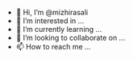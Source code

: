 - 👋 Hi, I’m @mizhirasali
- 👀 I’m interested in ...
- 🌱 I’m currently learning ...
- 💞️ I’m looking to collaborate on ...
- 📫 How to reach me ...

<!---
mizhirasali/mizhirasali is a ✨ special ✨ repository because its `README.md` (this file) appears on your GitHub profile.
You can click the Preview link to take a look at your changes.
--->
